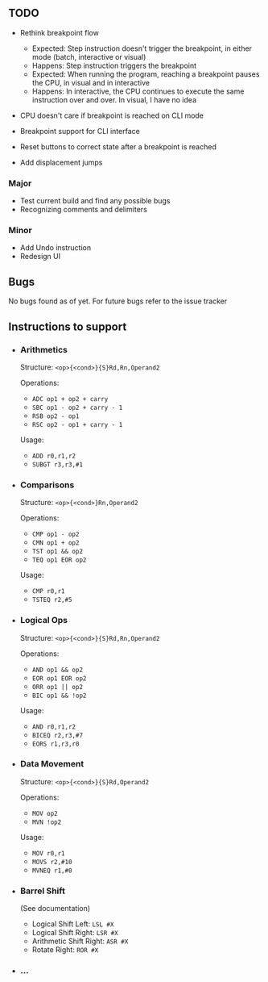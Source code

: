 ## TODO

- Rethink breakpoint flow

    * Expected: Step instruction doesn't trigger the breakpoint, in either mode (batch, interactive or visual)
    * Happens: Step instruction triggers the breakpoint
    * Expected: When running the program, reaching a breakpoint pauses the CPU, in visual and in interactive
    * Happens: In interactive, the CPU continues to execute the same instruction over and over. In visual, I have no idea
    
- CPU doesn't care if breakpoint is reached on CLI mode
- Breakpoint support for CLI interface
- Reset buttons to correct state after a breakpoint is reached
- Add displacement jumps

### Major
- Test current build and find any possible bugs
- Recognizing comments and delimiters  

### Minor
- Add Undo instruction
- Redesign UI

## Bugs
No bugs found as of yet. For future bugs refer to the issue tracker

## Instructions to support
- ### Arithmetics
    Structure: `<op>{<cond>}{S}Rd,Rn,Operand2`
    
    Operations:

    * `ADC op1 + op2 + carry`
    * `SBC op1 - op2 + carry - 1`
    * `RSB op2 - op1`  
    * `RSC op2 - op1 + carry - 1`  
    
    Usage:

    * `ADD r0,r1,r2`  
    * `SUBGT r3,r3,#1` 

- ### Comparisons  
    Structure: `<op>{<cond>}Rn,Operand2`  
    
    Operations:

    * `CMP op1 - op2`  
    * `CMN op1 + op2`  
    * `TST op1 && op2`  
    * `TEQ op1 EOR op2` 
     
    Usage:

    - `CMP r0,r1`  
    - `TSTEQ r2,#5`

 
- ### Logical Ops  
    Structure:  `<op>{<cond>}{S}Rd,Rn,Operand2`  
    
    Operations:

    * `AND op1 && op2`  
    * `EOR op1 EOR op2`  
    * `ORR op1 || op2`  
    * `BIC op1 && !op2`  

    Usage:

    - `AND r0,r1,r2`  
    - `BICEQ r2,r3,#7`  
    - `EORS r1,r3,r0`  


- ### Data Movement  
     Structure: `<op>{<cond>}{S}Rd,Operand2`  
     
     Operations:

     * `MOV op2`  
     * `MVN !op2`  
     
     Usage:

     - `MOV r0,r1`  
     - `MOVS r2,#10`  
     - `MVNEQ r1,#0`  

- ### Barrel Shift

    (See documentation)  
    
    * Logical Shift Left: `LSL #X`
    * Logical Shift Right: `LSR #X`
    * Arithmetic Shift Right: `ASR #X`
    * Rotate Right: `ROR #X`
    
- ### ...
